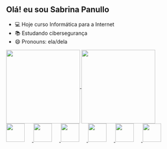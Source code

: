 ## Olá! eu sou Sabrina Panullo

- 💻 Hoje curso Informática para a Internet
- 📚 Estudando cibersegurança
- 😄 Pronouns: ela/dela

<div>


   <a href="https://github.com/anuraghazra/github-readme-stats">
  <img height=200 align="center" src="https://github-readme-stats.vercel.app/api?username=sabpanullo&show_icons=true&theme=radical" />
</a>
<a href="https://github.com/anuraghazra/convoychat">
  <img height=200 align="center" src="https://github-readme-stats.vercel.app/api/top-langs?username=sabpanullo&layout=compact&langs_count=8&card_width=320&theme=radical" />
</div>

<div>
  <img height="50" width="50" style="margin-right: 20px;" src="https://cdn.jsdelivr.net/gh/devicons/devicon@latest/icons/html5/html5-original.svg" />
  <img height="50" width="50" style="margin-right: 20px;" src="https://cdn.jsdelivr.net/gh/devicons/devicon@latest/icons/css3/css3-original.svg" />
<img height="50" width="50" style="margin-right: 20px;" src="https://cdn.jsdelivr.net/gh/devicons/devicon@latest/icons/mysql/mysql-original.svg" />
  <img height="50" width="50" style="margin-right: 20px;" src="https://cdn.jsdelivr.net/gh/devicons/devicon@latest/icons/javascript/javascript-original.svg" />
  <img height="50" width="50" style="margin-right: 20px;" src="https://cdn.jsdelivr.net/gh/devicons/devicon@latest/icons/php/php-original.svg" />
  <img height="50" width="50" src="https://cdn.jsdelivr.net/gh/devicons/devicon@latest/icons/dart/dart-plain-wordmark.svg" />
</div>


<div>
  
</div>


            
          
          
          


          
